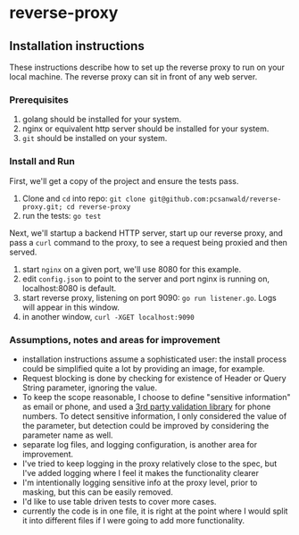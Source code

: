 # reverse-proxy

## Installation instructions

These instructions describe how to set up the reverse proxy to run on your local machine.
The reverse proxy can sit in front of any web server.

### Prerequisites

1. golang should be installed for your system.
2. nginx or equivalent http server should be installed for your system. 
3. `git` should be installed on your system.

### Install and Run

First, we'll get a copy of the project and ensure the tests pass.

1. Clone and `cd` into repo: `git clone git@github.com:pcsanwald/reverse-proxy.git; cd reverse-proxy` 
2. run the tests: `go test`

Next, we'll startup a backend HTTP server, start up our reverse proxy, and pass a `curl` command
to the proxy, to see a request being proxied and then served.

1. start `nginx` on a given port, we'll use 8080 for this example.
2. edit `config.json` to point to the server and port nginx is running on, localhost:8080 is default.
3. start reverse proxy, listening on port 9090: `go run listener.go`. Logs will appear in this window.
4. in another window, `curl -XGET localhost:9090`

### Assumptions, notes and areas for improvement

* installation instructions assume a sophisticated user: the install process could be simplified quite a lot by providing an image, for example.
* Request blocking is done by checking for existence of Header or Query String parameter, ignoring the value.
* To keep the scope reasonable, I choose to define "sensitive information" as email or phone, and used a [3rd party validation library](https://github.com/nyaruka/phonenumbers) for phone numbers. To detect sensitive information, I only considered the value of the parameter, but detection could be improved by considering the parameter name as well.
* separate log files, and logging configuration, is another area for improvement. 
* I've tried to keep logging in the proxy relatively close to the spec, but I've added logging where I feel it makes the functionality clearer
* I'm intentionally logging sensitive info at the proxy level, prior to masking, but this can be easily removed.
* I'd like to use table driven tests to cover more cases.
* currently the code is in one file, it is right at the point where I would split it into different files if I were going to add more functionality.
